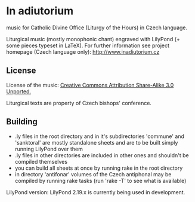 # In adiutorium #

music for Catholic Divine Office (Liturgy of the Hours) in Czech language.

Liturgical music (mostly monophonic chant) engraved with LilyPond
(+ some pieces typeset in LaTeX).
For further information see project homepage (Czech language only):
http://www.inadiutorium.cz

## License ##

License of the music:
[Creative Commons Attribution Share-Alike 3.0 Unported.](http://creativecommons.org/licenses/by-sa/3.0/deed.en)

Liturgical texts are property of Czech bishops' conference.

## Building ##

* .ly files in the root directory and in it's subdirectories 'commune'
and 'sanktoral' are mostly standalone sheets and are to be built simply
running LilyPond over them
* .ly files in other directories are included in other ones and shouldn't be compiled themselves
* you can build all sheets at once by running rake in the root directory
* in directory 'antifonar' volumes of the Czech antiphonal may be compiled by running rake tasks (run 'rake -T' to see what is available)

LilyPond version: LilyPond 2.19.x is currently being used in development.
